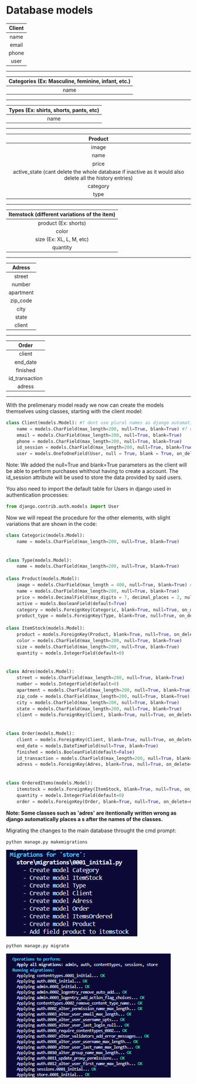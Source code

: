# Database models

| Client |
| :----: |
|  name  |
| email |
| phone |
|  user  |

---



| Categories (Ex: Masculine, feminine, infant, etc.) |
| :------------------------------------------------: |
|                        name                        |

---



| Types (Ex: shirts, shorts, pants, etc) |
| :------------------------------------: |
|                  name                  |

---



|                                                  Product                                                  |
| :-------------------------------------------------------------------------------------------------------: |
|                                                   image                                                   |
|                                                   name                                                   |
|                                                   price                                                   |
| active_state (cant delete the whole database if inactive as it would also delete all the history entries) |
|                                                 category                                                 |
|                                                   type                                                   |

---



| Itemstock (different variations of the item) |
| :------------------------------------------: |
|             product (Ex: shorts)             |
|                    color                    |
|           size (Ex: XL, L, M, etc)           |
|                   quantity                   |

---



|  Adress  |
| :-------: |
|  street  |
|  number  |
| apartment |
| zip_code |
|   city   |
|   state   |
|  client  |

---



|     Order     |
| :------------: |
|     client     |
|    end_date    |
|    finished    |
| id_transaction |
|     adress     |

---



With the prelimenary model ready we now can create the models themselves using classes, starting with the client model:

```python
class Client(models.Model): #? dont use plural names as django automatically puts a 's' after the name. Also a id is automatically created for each class
    name = models.CharField(max_length=200, null=True, blank=True) #? charfields are text fields. max_length determines the max number of characters
    email = models.CharField(max_length=200, null=True, blank=True)
    phone = models.CharField(max_length=200, null=True, blank=True)
    id_session = models.CharField(max_length=200, null=True, blank=True)
    user = models.OneToOneField(User, null = True, blank = True, on_delete = models.CASCADE) #? each client can only be one user and one user can only be one client. Cascade deletes everyting associated to the user if its account is deleted
```

Note: We added the null=True and blank=True parameters as the client will be able to perform purchases whithout having to create a account. The id_session attribute will be used to store the data provided by said users.

You also need to import the default table for Users in django used in authentication processes:

```python
from django.contrib.auth.models import User
```

Now we will repeat the procedure for the other elements, with slight variations that are shown in the code:

```python
class Categoric(models.Model):
    name = models.CharField(max_length=200, null=True, blank=True)


class Type(models.Model):
    name = models.CharField(max_length=200, null=True, blank=True)

class Product(models.Model):
    image = models.CharField(max_length = 400, null=True, blank=True) #? we will store the file name of the image so it can be accessed in the images folder
    name = models.CharField(max_length=200, null=True, blank=True)
    price = models.DecimalField(max_digits = 7, decimal_places = 2, null=True, blank=True) #? max price is 99,999.99
    active = models.BooleanField(default=True)
    category = models.ForeignKey(Categoric, blank=True, null=True, on_delete=models.SET_NULL) #? primary key is a id associated to only that category,ForeignKey relates a category to another category with a diferent id. One product has only one category but one category has many products
    product_type = models.ForeignKey(Type, blank=True, null=True, on_delete=models.SET_NULL) #? When you delete a type or category, it will only set that product type to null, and not all the others when using CASCADE

class ItemStock(models.Model):
    product = models.ForeignKey(Product, blank=True, null=True, on_delete=models.SET_NULL) #? one itemstock is associated to a single product however one product can have many itemstocks
    color = models.CharField(max_length=200, null=True, blank=True)
    size = models.CharField(max_length=200, null=True, blank=True)
    quantity = models.IntegerField(default=0)


class Adres(models.Model):
    street = models.CharField(max_length=200, null=True, blank=True)
    number = models.IntegerField(default=0)
    apartment = models.CharField(max_length=200, null=True, blank=True)
    zip_code = models.CharField(max_length=200, null=True, blank=True)
    city = models.CharField(max_length=200, null=True, blank=True)
    state = models.CharField(max_length=200, null=True, blank=True)
    client = models.ForeignKey(Client, blank=True, null=True, on_delete=models.SET_NULL)


class Order(models.Model):
    client = models.ForeignKey(Client, blank=True, null=True, on_delete=models.SET_NULL)
    end_date = models.DateTimeField(null=True, blank=True)
    finished = models.BooleanField(default=False)
    id_transaction = models.CharField(max_length=200, null=True, blank=True)
    adress = models.ForeignKey(Adres, blank=True, null=True, on_delete=models.SET_NULL)


class OrderedItems(models.Model):
    itemstock = models.ForeignKey(ItemStock, blank=True, null=True, on_delete=models.SET_NULL)
    quantity = models.IntegerField(default=0)
    order = models.ForeignKey(Order, blank=True, null=True, on_delete=models.SET_NULL)

```

**Note: Some classes such as 'adres' are itentionally written wrong as django automatically places a s after the names of the classes.**

Migrating the changes to the main database throught the cmd prompt:

```
python manage.py makemigrations
```

![1712087894878](image/database-models/1712087894878.png)

```
python manage.py migrate
```

![1712087970118](image/database-models/1712087970118.png)
